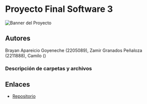 # Proyecto Final Software 3

![Banner del Proyecto](baner/baner.png) 


## **Autores**
Brayan Apareicio Goyeneche (2205089), Zamir Granados Peñaloza (2211888), Camilo ()

### Descripción de carpetas y archivos



## **Enlaces**
- [Repositorio](https://github.com/Zamir2211888/Proyecto-Software-3-Final)
